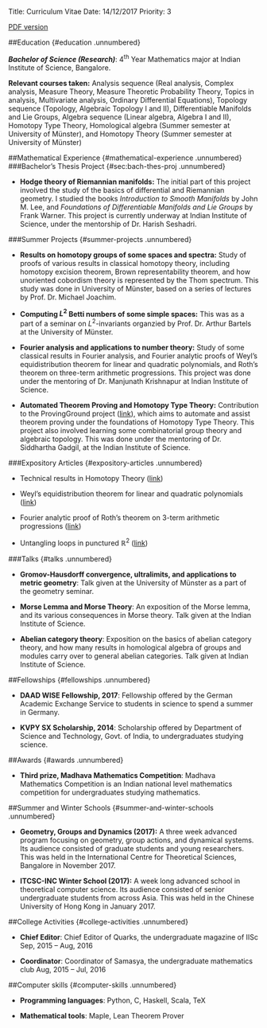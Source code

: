 Title: Curriculum Vitae
Date: 14/12/2017
Priority: 3

[PDF version](pdfs/cv/cv.pdf)

##Education {#education .unnumbered}

***Bachelor of Science (Research)***: 4<sup>th</sup> Year Mathematics major
at Indian Institute of Science, Bangalore.

**Relevant courses taken:** Analysis sequence (Real analysis,
Complex analysis, Measure Theory, Measure Theoretic Probability
Theory, Topics in analysis, Multivariate analysis, Ordinary
Differential Equations), Topology sequence (Topology, Algebraic
Topology I and II), Differentiable Manifolds and Lie Groups, Algebra
sequence (Linear algebra, Algebra I and II), Homotopy Type Theory,
Homological algebra (Summer semester at University of Münster), and
Homotopy Theory (Summer semester at University of Münster)

##Mathematical Experience {#mathematical-experience .unnumbered}
###Bachelor’s Thesis Project {#sec:bach-thes-proj .unnumbered}

-   **Hodge theory of Riemannian manifolds:**
    The initial part of this project involved the study of the basics of
    differential and Riemannian geometry. I studied the books
    *Introduction to Smooth Manifolds* by John M. Lee, and *Foundations
    of Differentiable Manifolds and Lie Groups* by Frank Warner. This
    project is currently underway at Indian Institute of Science, under
    the mentorship of Dr. Harish Seshadri.

###Summer Projects {#summer-projects .unnumbered}

-   **Results on homotopy groups of some spaces and spectra:**
    Study of proofs of various results in classical homotopy theory,
    including homotopy excision theorem, Brown representability theorem,
    and how unoriented cobordism theory is represented by the Thom
    spectrum. This study was done in University of Münster, based on a
    series of lectures by Prof. Dr. Michael Joachim.

-   **Computing $L^2$ Betti numbers of some simple spaces:**
    This was as a part of a seminar on $L^2$-invariants organzied
    by Prof. Dr. Arthur Bartels at the University of Münster.

-   **Fourier analysis and applications to number theory:**
    Study of some classical results in Fourier analysis, and Fourier
    analytic proofs of Weyl’s equidistribution theorem for linear and
    quadratic polynomials, and Roth’s theorem on three-term
    arithmetic progressions. This project was done under the mentoring
    of Dr. Manjunath Krishnapur at Indian Institute of Science.

-   **Automated Theorem Proving and Homotopy Type Theory:**
    Contribution to the ProvingGround project
    ([link](https://github.com/siddhartha-gadgil/ProvingGround)), which
    aims to automate and assist theorem proving under the foundations of
    Homotopy Type Theory. This project also involved learning some
    combinatorial group theory and algebraic topology. This was done
    under the mentoring of Dr. Siddhartha Gadgil, at the Indian
    Institute of Science.

###Expository Articles {#expository-articles .unnumbered}

-   <span>Technical results in Homotopy Theory</span>
    ([link](https://sayantangkhan.github.io/expository_articles/web/technical_results.pdf))

-   <span>Weyl’s equidistribution theorem for linear and quadratic
    polynomials</span>
    ([link](https://sayantangkhan.github.io/expository_articles/web/weyls.pdf))

-   <span>Fourier analytic proof of Roth’s theorem on 3-term arithmetic
    progressions</span>
    ([link](https://sayantangkhan.github.io/expository_articles/web/roths.pdf))

-   <span>Untangling loops in punctured $\mathbb{R}^2$</span>
    ([link](https://sayantangkhan.github.io/expository_articles/web/punctured_plane.pdf))

###Talks {#talks .unnumbered}

-   **Gromov-Hausdorff convergence, ultralimits, and applications to
    metric geometry**: Talk given at the University of Münster as a part
    of the geometry seminar.

-   **Morse Lemma and Morse Theory**: An exposition of the Morse lemma,
    and its various consequences in Morse theory. Talk given at the
    Indian Institute of Science.

-   **Abelian category theory**: Exposition on the basics of abelian
    category theory, and how many results in homological algebra of
    groups and modules carry over to general abelian categories. Talk
    given at Indian Institute of Science.

##Fellowships {#fellowships .unnumbered}

-   **DAAD WISE Fellowship, 2017**: Fellowship offered by the German
    Academic Exchange Service to students in science to spend a summer
    in Germany.

-   **KVPY SX Scholarship, 2014**: Scholarship offered by Department of
    Science and Technology, Govt. of India, to undergraduates
    studying science.

##Awards {#awards .unnumbered}

-   **Third prize, Madhava Mathematics Competition**: Madhava
    Mathematics Competition is an Indian national level mathematics
    competition for undergraduates studying mathematics.

##Summer and Winter Schools {#summer-and-winter-schools .unnumbered}

-   **Geometry, Groups and Dynamics (2017):** A three week advanced
    program focusing on geometry, group actions, and dynamical systems.
    Its audience consisted of graduate students and young researchers.
    This was held in the International Centre for Theoretical Sciences,
    Bangalore in November 2017.

-   **ITCSC-INC Winter School (2017):** A week long advanced school in
    theoretical computer science. Its audience consisted of senior
    undergraduate students from across Asia. This was held in the
    Chinese University of Hong Kong in January 2017.

##College Activities {#college-activities .unnumbered}

-   **Chief Editor**: Chief Editor of Quarks, the undergraduate magazine
    of IISc Sep, 2015 – Aug, 2016

-   **Coordinator**: Coordinator of Samasya, the undergraduate
    mathematics club Aug, 2015 – Jul, 2016

##Computer skills {#computer-skills .unnumbered}

-   **Programming languages**: Python, C, Haskell, Scala, TeX

-   **Mathematical tools**: Maple, Lean Theorem Prover


